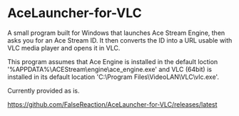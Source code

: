 # AceLauncher-for-VLC
A small program built for Windows that launches Ace Stream Engine, then asks you for an Ace Stream ID. It then converts the ID into a URL usable with VLC media player and opens it in VLC.

This program assumes that Ace Engine is installed in the default loction '%APPDATA%\ACEStream\engine\ace_engine.exe' and VLC (64bit) is installed in its default location 'C:\\Program Files\VideoLAN\VLC\vlc.exe'.

Currently provided as is.

https://github.com/FalseReaction/AceLauncher-for-VLC/releases/latest
